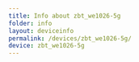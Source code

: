 ```yaml
---
title: Info about zbt_we1026-5g
folder: info
layout: deviceinfo
permalink: /devices/zbt_we1026-5g/
device: zbt_we1026-5g
---
```


